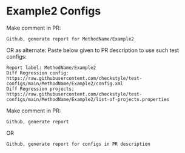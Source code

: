 # Example2 Configs
Make comment in PR:
```
Github, generate report for MethodName/Example2
```
OR as alternate:
Paste below given to PR description to use such test configs:
```
Report label: MethodName/Example2
Diff Regression config: https://raw.githubusercontent.com/checkstyle/test-configs/main/MethodName/Example2/config.xml
Diff Regression projects: https://raw.githubusercontent.com/checkstyle/test-configs/main/MethodName/Example2/list-of-projects.properties
```
Make comment in PR:
```
Github, generate report
```
OR
```
Github, generate report for configs in PR description
```
